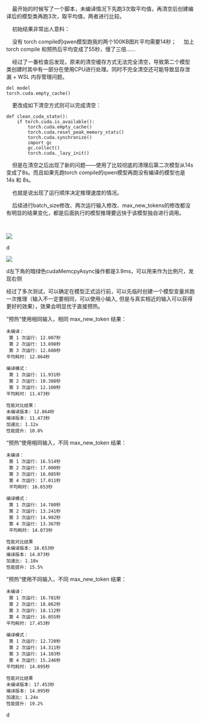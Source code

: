    最开始的时候写了一个脚本，未编译情况下先跑3次取平均值，再清空后创建编译后的模型类再跑3次，取平均值，两者进行比较。

    初始结果非常出人意料：

    没有 torch compile的qwen模型跑我的两个100KB图片平均需要14秒；
    加上 torch compile 和预热后平均变成了55秒，慢了三倍……

    经过了一番检查后发现，原来的清空缓存方式无法完全清空，导致第二个模型类创建时其中有一部分在使用CPU进行处理。同时不完全清空还可能导致显存泄漏 + WSL 内存管理问题。

```
del model
torch.cuda.empty_cache()
```

    更改成如下清空方式则可以完成清空：

```
def clean_cuda_state():
    if torch.cuda.is_available():
        torch.cuda.empty_cache()
        torch.cuda.reset_peak_memory_stats()
        torch.cuda.synchronize()
        import gc
        gc.collect()
        torch.cuda._lazy_init()
```

    但是在清空之后出现了新的问题——使用了比较彻底的清理后第二次模型从14s变成了8s。而且如果先跑torch compile的qwen模型再跑没有编译的模型也是 14s 和 8s。

    也就是说出现了运行顺序决定推理速度的情况。

    后续进行batch_size修改、两次运行输入修改、max_new_tokens的修改都没有明显的结果变化，都是后面执行的模型推理要远快于该模型独自进行调用。

    

![](C:\Users\21391\AppData\Roaming\marktext\images\2025-10-21-21-31-17-98cc75ea-958b-4afa-bad1-63e73157997b.png)

d

![](C:\Users\21391\AppData\Roaming\marktext\images\2025-10-21-21-34-23-image.png)

d左下角的暗绿色cudaMemcpyAsync操作都是3.9ms，可以用来作为比例尺，发现右侧

经过了多次测试，可以确定在模型正式运行前，可以先临时创建一个模型变量并跑一次推理（输入不一定要相同，可以使用小输入, 但是与真实相近的输入可以获得更好的效果），效果会明显优于直接预热。

“预热”使用相同输入，相同 max_new_token 结果：

```
未编译：
 第 1 次运行: 12.007秒
 第 2 次运行: 13.898秒
 第 3 次运行: 12.688秒
平均耗时: 12.864秒

编译模式：
 第 1 次运行: 11.931秒
 第 2 次运行: 10.388秒
 第 3 次运行: 12.100秒
平均耗时: 11.473秒

性能对比结果：
未编译版本: 12.864秒
编译版本: 11.473秒
加速比: 1.12x
性能提升: 10.8%
```




“预热”使用相同输入，不同 max_new_token 结果：

```
未编译：
 第 1 次运行: 16.514秒
 第 2 次运行: 17.000秒
 第 3 次运行: 16.085秒
 第 4 次运行: 17.011秒
 平均耗时: 16.653秒

编译模式：
 第 1 次运行: 14.780秒
 第 2 次运行: 13.241秒
 第 3 次运行: 14.902秒
 第 4 次运行: 13.367秒
 平均耗时: 14.073秒

性能对比结果
未编译版本: 16.653秒
编译版本: 14.073秒
加速比: 1.18x
性能提升: 15.5%
```




“预热”使用不同输入，不同 max_new_token 结果：

```
未编译：
 第 1 次运行: 16.781秒
 第 2 次运行: 18.862秒
 第 3 次运行: 18.112秒
 第 4 次运行: 16.055秒
平均耗时: 17.453秒

编译模式：
 第 1 次运行: 12.720秒
 第 2 次运行: 14.311秒
 第 3 次运行: 14.103秒
 第 4 次运行: 15.246秒
平均耗时: 14.095秒

性能对比结果
未编译版本: 17.453秒
编译版本: 14.095秒
加速比: 1.24x
性能提升: 19.2%
```




d
